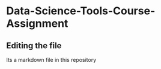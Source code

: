 # Data-Science-Tools-Course-Assignment

## Editing the file

Its a markdown file in this repository
